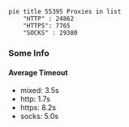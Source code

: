 
```mermaid
pie title 55395 Proxies in list
    "HTTP" : 24862
    "HTTPS": 7765
    "SOCKS" : 29380
```

### Some Info
#### Average Timeout

- mixed: 3.5s
- http: 1.7s
- https: 8.2s
- socks: 5.0s